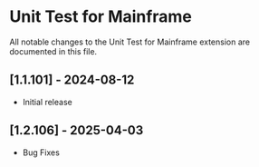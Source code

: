 # Unit Test for Mainframe

All notable changes to the Unit Test for Mainframe extension are documented in this file.

## [1.1.101] - 2024-08-12

- Initial release

## [1.2.106] - 2025-04-03

- Bug Fixes
